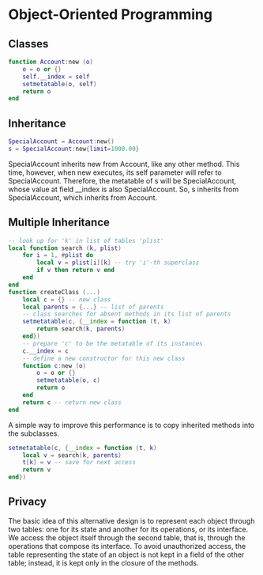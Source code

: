 # Object-Oriented Programming #

## Classes ##

```lua
function Account:new (o)
    o = o or {}
    self.__index = self
    setmetatable(o, self)
    return o
end
```

## Inheritance ##

```lua
SpecialAccount = Account:new()
s = SpecialAccount:new{limit=1000.00}
```

SpecialAccount inherits new from Account, like any other method. This time, however, when new executes, its self parameter will refer to SpecialAccount. Therefore, the metatable of s will be SpecialAccount, whose value at field __index is also SpecialAccount. So, s inherits from SpecialAccount, which inherits from Account.

## Multiple Inheritance ##

```lua
-- look up for 'k' in list of tables 'plist'
local function search (k, plist)
    for i = 1, #plist do
        local v = plist[i][k] -- try 'i'-th superclass
        if v then return v end
    end
end
function createClass (...)
    local c = {} -- new class
    local parents = {...} -- list of parents
    -- class searches for absent methods in its list of parents
    setmetatable(c, {__index = function (t, k)
        return search(k, parents)
    end})
    -- prepare 'c' to be the metatable of its instances
    c.__index = c
    -- define a new constructor for this new class
    function c:new (o)
        o = o or {}
        setmetatable(o, c)
        return o
    end
    return c -- return new class
end
```

A simple way to improve this performance is to copy inherited methods into the subclasses.

```lua
setmetatable(c, {__index = function (t, k)
    local v = search(k, parents)
    t[k] = v -- save for next access
    return v
end})
```

## Privacy ##

The basic idea of this alternative design is to represent each object through two tables: one for its state and another for its operations, or its interface. We access the object itself through the second table, that is, through the operations that compose its interface. To avoid unauthorized access, the table representing the state of an object is not kept in a field of the other table; instead, it is kept only in the closure of the methods.
